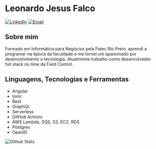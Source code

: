 # Leonardo Jesus Falco

[![LinkedIn](https://img.shields.io/badge/LinkedIn-Leonardo%20jesus%20Falco-blue?&logo=Linkedin&logoColor=white)](https://www.linkedin.com/in/leo-falco/)
[![Email](https://img.shields.io/badge/Email-leonardo.falco@outlook.com-darkblue?logo=Microsoft-Outlook&logoColor=white)](mailto:leonardo.falco@outlook.com)

## Sobre mim

Formado em Informática para Negócios pela Fatec Rio Preto, aprendi a programar
na época da faculdade e me tornei um apaixonado por desenvolvimento e
tecnologia.
Atualmente trabalho como desenvolvedor full stack no time da Field Control.

## Linguagens, Tecnologias e Ferramentas

- Angular
- Ionic
- Rest
- GraphQL
- Serverless
- GitHub Actions
- AWS Lambda, SQS, S3, EC2, RDS
- Postgres
- OpenID

![Github Stats](https://github-readme-stats.vercel.app/api?username=LeoFalco&&show_icons=true&count_private=true&line_height=27&v=5)

<!--
![Angular](/assets/icons/angular.ico)
![Ionic](/assets/icons/ionic.ico)
![Angular](/assets/icons/angular.ico)
![GraphQl](/assets/icons/graphql.ico)
![Serverless](/assets/icons/serverless.ico)
![Angular](/assets/icons/angular.ico)
![Angular](/assets/icons/angular.ico)
![Angular](/assets/icons/angular.ico)
![Angular](/assets/icons/angular.ico)
![Angular](/assets/icons/angular.ico)
-->
